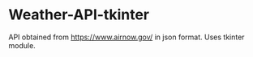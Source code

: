 # Weather-API-tkinter
API obtained from https://www.airnow.gov/ in json format.
Uses tkinter module.
